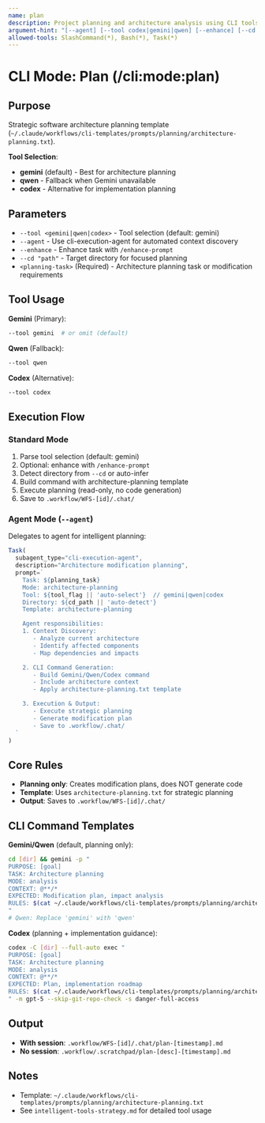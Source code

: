 ```yaml
---
name: plan
description: Project planning and architecture analysis using CLI tools
argument-hint: "[--agent] [--tool codex|gemini|qwen] [--enhance] [--cd path] topic"
allowed-tools: SlashCommand(*), Bash(*), Task(*)
---
```


# CLI Mode: Plan (/cli:mode:plan)

## Purpose

Strategic software architecture planning template (`~/.claude/workflows/cli-templates/prompts/planning/architecture-planning.txt`).

**Tool Selection**:
- **gemini** (default) - Best for architecture planning
- **qwen** - Fallback when Gemini unavailable
- **codex** - Alternative for implementation planning

## Parameters

- `--tool <gemini|qwen|codex>` - Tool selection (default: gemini)
- `--agent` - Use cli-execution-agent for automated context discovery
- `--enhance` - Enhance task with `/enhance-prompt`
- `--cd "path"` - Target directory for focused planning
- `<planning-task>` (Required) - Architecture planning task or modification requirements

## Tool Usage

**Gemini** (Primary):
```bash
--tool gemini  # or omit (default)
```

**Qwen** (Fallback):
```bash
--tool qwen
```

**Codex** (Alternative):
```bash
--tool codex
```

## Execution Flow

### Standard Mode
1. Parse tool selection (default: gemini)
2. Optional: enhance with `/enhance-prompt`
3. Detect directory from `--cd` or auto-infer
4. Build command with architecture-planning template
5. Execute planning (read-only, no code generation)
6. Save to `.workflow/WFS-[id]/.chat/`

### Agent Mode (`--agent`)

Delegates to agent for intelligent planning:

```javascript
Task(
  subagent_type="cli-execution-agent",
  description="Architecture modification planning",
  prompt=`
    Task: ${planning_task}
    Mode: architecture-planning
    Tool: ${tool_flag || 'auto-select'}  // gemini|qwen|codex
    Directory: ${cd_path || 'auto-detect'}
    Template: architecture-planning

    Agent responsibilities:
    1. Context Discovery:
       - Analyze current architecture
       - Identify affected components
       - Map dependencies and impacts

    2. CLI Command Generation:
       - Build Gemini/Qwen/Codex command
       - Include architecture context
       - Apply architecture-planning.txt template

    3. Execution & Output:
       - Execute strategic planning
       - Generate modification plan
       - Save to .workflow/.chat/
  `
)
```

## Core Rules

- **Planning only**: Creates modification plans, does NOT generate code
- **Template**: Uses `architecture-planning.txt` for strategic planning
- **Output**: Saves to `.workflow/WFS-[id]/.chat/`

## CLI Command Templates

**Gemini/Qwen** (default, planning only):
```bash
cd [dir] && gemini -p "
PURPOSE: [goal]
TASK: Architecture planning
MODE: analysis
CONTEXT: @**/*
EXPECTED: Modification plan, impact analysis
RULES: $(cat ~/.claude/workflows/cli-templates/prompts/planning/architecture-planning.txt)
"
# Qwen: Replace 'gemini' with 'qwen'
```

**Codex** (planning + implementation guidance):
```bash
codex -C [dir] --full-auto exec "
PURPOSE: [goal]
TASK: Architecture planning
MODE: analysis
CONTEXT: @**/*
EXPECTED: Plan, implementation roadmap
RULES: $(cat ~/.claude/workflows/cli-templates/prompts/planning/architecture-planning.txt)
" -m gpt-5 --skip-git-repo-check -s danger-full-access
```

## Output

- **With session**: `.workflow/WFS-[id]/.chat/plan-[timestamp].md`
- **No session**: `.workflow/.scratchpad/plan-[desc]-[timestamp].md`

## Notes

- Template: `~/.claude/workflows/cli-templates/prompts/planning/architecture-planning.txt`
- See `intelligent-tools-strategy.md` for detailed tool usage
